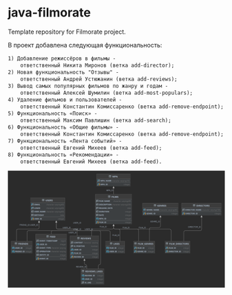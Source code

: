 # java-filmorate
Template repository for Filmorate project.

В проект добавлена следующая функциональность:

    1) Добавление режиссёров в фильмы - 
        ответственный Никита Миронов (ветка add-director);
    2) Новая функциональность "Отзывы" - 
        ответственный Андрей Устюжанин (ветка add-reviews);
    3) Вывод самых популярных фильмов по жанру и годам - 
        ответственный Алексей Шумилин (ветка add-most-populars);
    4) Удаление фильмов и пользователей - 
        ответственный Константин Комиссаренко (ветка add-remove-endpoint);
    5) Функциональность «Поиск» - 
        ответственный Максим Павлишин (ветка add-search);
    6) Функциональность «Общие фильмы» - 
        ответственный Константин Комиссаренко (ветка add-remove-endpoint);
    7) Функциональность «Лента событий» - 
        ответственный Евгений Михеев (ветка add-feed);
    8) Функциональность «Рекомендации» - 
        ответственный Евгений Михеев (ветка add-feed).

![Диаграма базы данных SQL проекта Filmorate](filmorateSQLDBdiagram.png)



